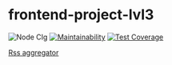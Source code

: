 # frontend-project-lvl3
![Node CI](https://github.com/KruglovDV/frontend-project-lvl3/workflows/Node%20CI/badge.svg)g
[![Maintainability](https://api.codeclimate.com/v1/badges/b72ea711a32d1f116167/maintainability)](https://codeclimate.com/github/KruglovDV/frontend-project-lvl3/maintainability)
[![Test Coverage](https://api.codeclimate.com/v1/badges/b72ea711a32d1f116167/test_coverage)](https://codeclimate.com/github/KruglovDV/frontend-project-lvl3/test_coverage)

[Rss aggregator](https://frontend-project-lvl3-dimihwrm7.vercel.app)
